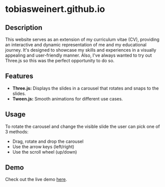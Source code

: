 # tobiasweinert.github.io
## Description

This website serves as an extension of my curriculum vitae (CV), providing an interactive and dynamic representation of me and my educational journey. It's designed to showcase my skills and experiences in a visually appealing and user-friendly manner. Also, I've always wanted to try out Three.js so this was the perfect opportunity to do so.

## Features
- **Three.js:** Displays the slides in a carousel that rotates and snaps to the slides.
- **Tween.js:** Smooth animations for different use cases.

## Usage
To rotate the carousel and change the visible slide the user can pick one of 3 methods:
- Drag, rotate and drop the carousel
- Use the arrow keys (left/right)
- Use the scroll wheel (up/down)

## Demo
Check out the live demo [here](https://tobiasweinert.github.io/).

